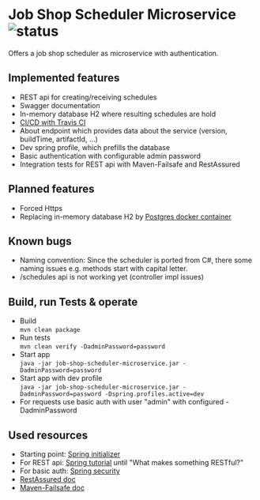 # Job Shop Scheduler Microservice ![status](https://travis-ci.com/pascalschumann/job-shop-scheduler-microservice.svg?branch=master "Status")
Offers a job shop scheduler as microservice with authentication.

## Implemented features
- REST api for creating/receiving schedules
- Swagger documentation
- In-memory database H2 where resulting schedules are hold
- [CI/CD with Travis CI](https://travis-ci.com/pascalschumann/job-shop-scheduler-microservice)
- About endpoint which provides data about the service (version, buildTime, artifactId, ...)
- Dev spring profile, which prefills the database
- Basic authentication with configurable admin password
- Integration tests for REST api with Maven-Failsafe and RestAssured 

## Planned features
- Forced Https
- Replacing in-memory database H2 by [Postgres docker container](https://hub.docker.com/_/postgres)

## Known bugs
- Naming convention: Since the scheduler is ported from C#, there some naming issues e.g. methods start with capital letter.
- /schedules api is not working yet (controller impl issues)

## Build, run Tests & operate
- Build<br>
`mvn clean package`
- Run tests<br>
`mvn clean verify -DadminPassword=password`
- Start app<br>
`java -jar job-shop-scheduler-microservice.jar -DadminPassword=password`
- Start app with dev profile<br>
`java -jar job-shop-scheduler-microservice.jar -DadminPassword=password -Dspring.profiles.active=dev`
- For requests use basic auth with user "admin" with configured -DadminPassword

## Used resources

- Starting point: [Spring initializer](https://start.spring.io/)
- For REST api: [Spring tutorial](https://spring.io/guides/tutorials/rest/) until "What makes something RESTful?" 
- For basic auth: [Spring security](https://docs.spring.io/spring-security/site/docs/5.2.2.BUILD-SNAPSHOT/reference/htmlsingle/#prerequisites)
- [RestAssured doc](https://github.com/rest-assured/rest-assured/wiki/Usage)
- [Maven-Failsafe doc](https://maven.apache.org/surefire/maven-failsafe-plugin/examples/inclusion-exclusion.html)
